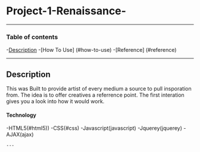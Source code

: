 # Project-1-Renaissance-
---

### Table of contents

-[Description](#description)
-[How To Use] (#how-to-use)
-[Reference] (#reference)

---

## Description

This was Built to provide artist of every medium a source to pull insporation from. The idea is to offer creatives a referrence point.
The first interation gives you a look into how it would work. 

#### Technology

-HTML5(#html5))
-CSS(#css)
-Javascript(javascript)
  -Jquerey(jquerey)
    -AJAX(ajax)
    
    ---
    
 
